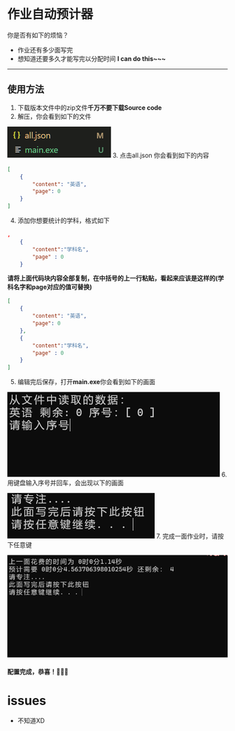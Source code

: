 # 作业自动预计器
你是否有如下的烦恼？
- 作业还有多少面写完
- 想知道还要多久才能写完以分配时间
**I can do this~~~**
___
## 使用方法
1. 下载版本文件中的zip文件**千万不要下载Source code**
2. 解压，你会看到如下的文件

![](img/1..png)
3. 点击all.json 你会看到如下的内容
```json
[
    {
        "content": "英语",
        "page": 0
    }
]
```
4. 添加你想要统计的学科，格式如下
```json
,
    {
        "content":"学科名",
        "page" : 0
    }
```
**请将上面代码块内容全部复制，在中括号的上一行粘贴，看起来应该是这样的(学科名字和page对应的值可替换)**
```json
[
    {
        "content": "英语",
        "page": 0
    },
    {
        "content":"学科名",
        "page" : 0
    }
]
```
5. 编辑完后保存，打开**main.exe**你会看到如下的画面

![](img/2.png)
6. 用键盘输入序号并回车，会出现以下的画面

![](img/3.png)
7. 完成一面作业时，请按下任意键

![](img/4.png)
#### 配置完成，恭喜！🎉🎉🎉
# issues
- 不知道XD